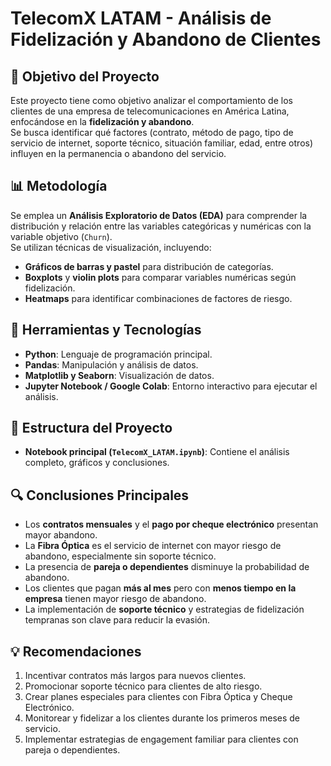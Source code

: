 # TelecomX LATAM - Análisis de Fidelización y Abandono de Clientes

## 🧠 Objetivo del Proyecto
Este proyecto tiene como objetivo analizar el comportamiento de los clientes de una empresa de telecomunicaciones en América Latina, enfocándose en la **fidelización y abandono**.  
Se busca identificar qué factores (contrato, método de pago, tipo de servicio de internet, soporte técnico, situación familiar, edad, entre otros) influyen en la permanencia o abandono del servicio.

## 📊 Metodología
Se emplea un **Análisis Exploratorio de Datos (EDA)** para comprender la distribución y relación entre las variables categóricas y numéricas con la variable objetivo (`Churn`).  
Se utilizan técnicas de visualización, incluyendo:  
- **Gráficos de barras y pastel** para distribución de categorías.  
- **Boxplots** y **violin plots** para comparar variables numéricas según fidelización.  
- **Heatmaps** para identificar combinaciones de factores de riesgo.  

## 🔧 Herramientas y Tecnologías
- **Python**: Lenguaje de programación principal.  
- **Pandas**: Manipulación y análisis de datos.  
- **Matplotlib y Seaborn**: Visualización de datos.  
- **Jupyter Notebook / Google Colab**: Entorno interactivo para ejecutar el análisis.  

## 📁 Estructura del Proyecto
- **Notebook principal (`TelecomX_LATAM.ipynb`)**: Contiene el análisis completo, gráficos y conclusiones.  

## 🔍 Conclusiones Principales
- Los **contratos mensuales** y el **pago por cheque electrónico** presentan mayor abandono.  
- La **Fibra Óptica** es el servicio de internet con mayor riesgo de abandono, especialmente sin soporte técnico.  
- La presencia de **pareja o dependientes** disminuye la probabilidad de abandono.  
- Los clientes que pagan **más al mes** pero con **menos tiempo en la empresa** tienen mayor riesgo de abandono.  
- La implementación de **soporte técnico** y estrategias de fidelización tempranas son clave para reducir la evasión.  

## 💡 Recomendaciones
1. Incentivar contratos más largos para nuevos clientes.  
2. Promocionar soporte técnico para clientes de alto riesgo.  
3. Crear planes especiales para clientes con Fibra Óptica y Cheque Electrónico.  
4. Monitorear y fidelizar a los clientes durante los primeros meses de servicio.  
5. Implementar estrategias de engagement familiar para clientes con pareja o dependientes.
